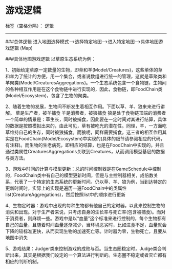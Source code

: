 # 游戏逻辑

标签（空格分隔）： 逻辑

---
###总体逻辑
进入地图选择模式-->选择特定地图-->进入特定地图-->具体地图游戏逻辑 (Map)

###具体地图游戏逻辑
以草原生态系统为例：

1、初始给定草原一定数量的生物，即草和羊(Model/Creatures)，这些单体的草和羊为了统计的方便，用一个集合，或者说数组进行统一的管理，这就是草聚类和羊聚类(Model/CreaturesAggregations)。一个生态系统包含一个食物链，生物间的各种相互作用是在这个食物链中进行实现的，因此，食物链，即FoodChain类(Model/Ecosystem)，包含了生物的聚类。

2、随着生物的发展，生物间不断发生着相互作用。下面以草、羊、狼来来进行讲解。
草是生产者，被羊捕食
羊是消费者，被狼捕食
狼是处于食物链顶端的消费者
一个简单的情景是：草生长，同时被捕食，因此要在一定时间对其进行结算，具体的数据是按照模拟出来的，由此可见，草有被吃光的潜在性。同理，羊，一方面吃草维持自己的生存，同时被狼捕食。而狼呢，同样需要捕食。这三者的相互作用其实是在FoodChain(Model/Ecosystem)中实现的(具体的细节请参阅相应的代码，有注释)。而生物的生老病死，即相应的结算，也是在FoodChain中实现的，并且通过类属性CreaturesAggregations关联到Creatures，从而调用模型基层的数据与类方法。

3、游戏中时间的计算与模型更新：总的时间控制器是在GameSchedule中控制的，FoodChain类中有自己的模型更新时间，但是与主控制器相关，成倍数关系，代表了一个特定的生态系统的更新时间。仍以草、羊、狼为例，当到达特定的更新时间时，实际上的实现是遍历一遍FoodChain中的类属性list(CreatureAggregations)，然后按照list中的顺序进行更新

4、生物定时器：游戏中出现的每种生物都有他自己的定时器，以此来控制生物的消失和出现。对于生产者来说，只考虑自身的生长率与死亡率(包含被捕食)。而对于消费者，则麻烦一些。游戏中是以“血量”这个标准来进行控制的，每个生物都有自己的血量，且随着时间血量逐渐减少，当环境恶劣时，比如进食不足，血量就会下降的较标准更快，从而实现生物的加速死亡等。计时器为零，生物死亡，且要从地图中消失

5、游戏结果：Judger类来控制游戏的成败与否。当生态圈稳定时，Judge类会判断出来，其实是根据我们设定的一个算法进行判断的。生态圈不稳定或者灭亡都有相应的判断机制。





